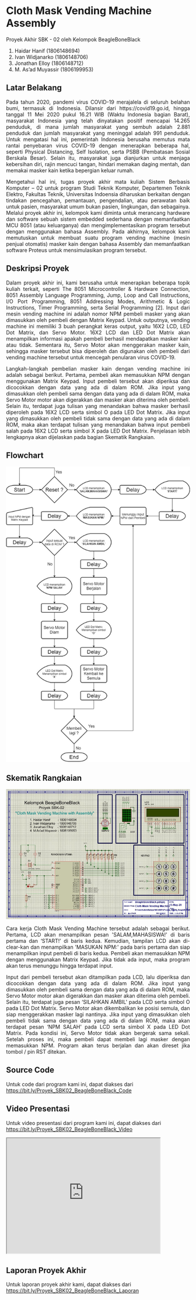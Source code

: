 # Cloth Mask Vending Machine Assembly

Proyek Akhir SBK - 02 oleh Kelompok BeagleBoneBlack
  1. Haidar Hanif       (1806148694)
  2. Ivan Widjanarko    (1806148706)
  3. Jonathan Elloy     (1806148712)
  4. M. As’ad Muyassir  (1806199953)

## Latar Belakang

<p align="justify">       Pada tahun 2020, pandemi virus COVID-19 merajalela di seluruh belahan bumi, termasuk di Indonesia. Dilansir dari https://covid19.go.id, hingga tanggal 11 Mei 2020 pukul 16.21 WIB (Waktu Indonesia bagian Barat), masyarakat Indonesia yang telah dinyatakan positif mencapai 14.265 penduduk, di mana jumlah masyarakat yang sembuh adalah 2.881 penduduk dan jumlah masyarakat yang meninggal adalah 991 penduduk. Untuk mengatasi hal ini, pemerintah Indonesia berusaha memutus mata rantai penyebaran virus COVID-19 dengan menerapkan beberapa hal, seperti Physical Distancing, Self Isolation, serta PSBB (Pembatasan Sosial Berskala Besar). Selain itu, masyarakat juga dianjurkan untuk menjaga kebersihan diri, rajin mencuci tangan, hindari memakan daging mentah, dan memakai masker kain ketika bepergian keluar rumah. </p>
<p align="justify">       Mengetahui hal ini, tugas proyek akhir mata kuliah Sistem Berbasis Komputer – 02 untuk program Studi Teknik Komputer, Departemen Teknik Elektro, Fakultas Teknik, Universitas Indoensia diharuskan berkaitan dengan tindakan pencegahan, pemantauan, pengendalian, atau perawatan baik untuk pasien, masyarakat umum bukan pasien, lingkungan, dan sebagainya. Melalui proyek akhir ini, kelompok kami diminta untuk merancang hardware dan software sebuah sistem embedded sederhana dengan memanfaatkan MCU 8051 (atau keluarganya) dan mengimplementasikan program tersebut dengan menggunakan bahasa Assembly. Pada akhirnya, kelompok kami memutuskan untuk membuat suatu program vending machine (mesin penjual otomatis) masker kain dengan bahasa Assembly dan memanfaatkan software Proteus untuk mensimulasikan program tersebut. </p>

## Deskripsi Proyek

<p align="justify">       Dalam proyek akhir ini, kami berusaha untuk menerapkan beberapa topik kuliah terkait, seperti The 8051 Microcontroller & Hardware Connection, 8051 Assembly Language Programming, Jump, Loop and Call Instructions, I/O Port Programming, 8051 Addressing Modes, Arithmetic & Logic Instructions, Timer Programming, serta Serial Programming [2]. Input dari mesin vending machine ini adalah nomor NPM pembeli masker yang akan dimasukkan oleh pembeli dengan Matrix Keypad. Untuk outputnya, vending machine ini memiliki 3 buah perangkat keras output, yaitu 16X2 LCD, LED Dot Matrix, dan Servo Motor. 16X2 LCD dan LED Dot Matrix akan menampilkan informasi apakah pembeli berhasil mendapatkan masker kain atau tidak. Sementara itu, Servo Motor akan menggerakan masker kain, sehingga masker tersebut bisa diperoleh dan digunakan oleh pembeli dari vending machine tersebut untuk mencegah penularan virus COVID-19. </p>
<p align="justify">       Langkah-langkah pembelian masker kain dengan vending machine ini adalah sebagai berikut. Pertama, pembeli akan memasukkan NPM dengan menggunakan Matrix Keypad. Input pembeli tersebut akan diperiksa dan dicocokkan dengan data yang ada di dalam ROM. Jika input yang dimasukkan oleh pembeli sama dengan data yang ada di dalam ROM, maka Servo Motor motor akan digerakkan dan masker akan diterima oleh pembeli. Selain itu, terdapat juga  tulisan yang menandakan bahwa masker berhasil diperoleh pada 16X2 LCD serta simbol O pada LED Dot Matrix. Jika input yang dimasukkan oleh pembeli tidak sama dengan data yang ada di dalam ROM, maka akan terdapat tulisan yang menandakan bahwa input pembeli salah pada 16X2 LCD serta simbol X pada LED Dot Matrix. Penjelasan lebih lengkapnya akan dijelaskan pada bagian Skematik Rangkaian. </p>

## Flowchart

![alt text](https://github.com/IvanWidjanarko/Cloth-Mask-Vending-Machine-Assembly-/blob/master/Cloth%20Mask%20Vending%20Machine%20Flowchart.jpg)

## Skematik Rangkaian

![alt text](https://github.com/IvanWidjanarko/Cloth-Mask-Vending-Machine-Assembly-/blob/master/Cloth%20Mask%20Vending%20Machine%20Schematic.jpg)

<p align="justify">       Cara kerja Cloth Mask Vending Machine tersebut adalah sebagai berikut. Pertama, LCD akan menampilkan pesan 'SALAM,MAHASISWA!' di baris pertama dan ‘START!’ di baris kedua. Kemudian, tampilan LCD akan di-clear-kan dan menampilkan 'MASUKAN NPM:' pada baris pertama dan siap menampilkan input pembeli di baris kedua. Pembeli akan memasukkan NPM dengan menggunakan Matrix Keypad. Jika tidak ada input, maka program akan terus menunggu hingga terdapat input. </p>
<p align="justify">       Input dari pembeli tersebut akan ditampilkan pada LCD, lalu diperiksa dan dicocokkan dengan data yang ada di dalam ROM. Jika input yang dimasukkan oleh pembeli sama dengan data yang ada di dalam ROM, maka Servo Motor motor akan digerakkan dan masker akan diterima oleh pembeli. Selain itu, terdapat juga pesan ‘SILAHKAN AMBIL' pada LCD serta simbol O pada LED Dot Matrix. Servo Motor akan dikembalikan ke posisi semula, dan siap menggerakkan masker lagi nantinya. Jika input yang dimasukkan oleh pembeli tidak sama dengan data yang ada di dalam ROM, maka akan terdapat pesan ‘NPM SALAH' pada LCD serta simbol X pada LED Dot Matrix. Pada kondisi ini, Servo Motor tidak akan bergerak sama sekali. Setelah proses ini, maka pembeli dapat membeli lagi masker dengan memasukkan NPM. Program akan terus berjalan dan akan direset jika tombol / pin RST ditekan. </p>

## Source Code

Untuk code dari program kami ini, dapat diakses dari https://bit.ly/Proyek_SBK02_BeagleBoneBlack_Code

## Video Presentasi

Untuk video presentasi dari program kami ini, dapat diakses dari https://bit.ly/Proyek_SBK02_BeagleBoneBlack_Video

<iframe width="420" height="315"
src="https://www.youtube.com/embed/N-QcJWBDcuQ">
</iframe> 

## Laporan Proyek Akhir

Untuk laporan proyek akhir kami, dapat diakses dari https://bit.ly/Proyek_SBK02_BeagleBoneBlack_Laporan
